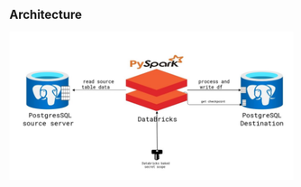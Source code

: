 ## Architecture


![Images](https://github.com/ratna-workspace/DE_ETL_Usecasess/blob/main/Databricks_Usecases/From_DB_To_DB/Images/d2d.JPG)

